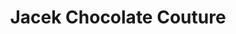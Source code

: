 ---
title: "Jacek Chocolate Couture"
url: /sherwood-park/jacek-chocolate-couture/
shop: Schokolade
---
